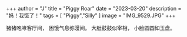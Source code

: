 +++ 
author = "J" 
title = "Piggy Roar" 
date = "2023-03-20" 
description = "妈！我饿了！" 
tags = [ "Piggy","Silly" ] 
image = "IMG_9529.JPG"
+++

猪猪咆哮客厅间，
困饿气息弥漫间。
大肚鼓鼓似宰相，
小脸圆圆如玉盘。